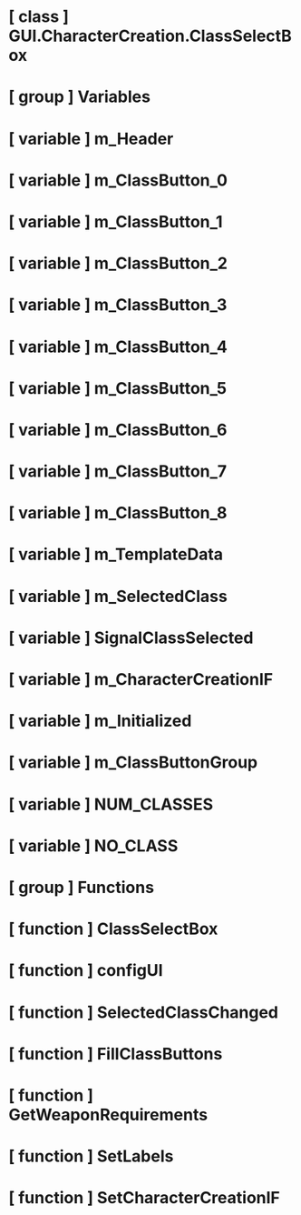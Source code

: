 # [ class ] GUI.CharacterCreation.ClassSelectBox

# [ group ] Variables

# [ variable ] m_Header

# [ variable ] m_ClassButton_0

# [ variable ] m_ClassButton_1

# [ variable ] m_ClassButton_2

# [ variable ] m_ClassButton_3

# [ variable ] m_ClassButton_4

# [ variable ] m_ClassButton_5

# [ variable ] m_ClassButton_6

# [ variable ] m_ClassButton_7

# [ variable ] m_ClassButton_8

# [ variable ] m_TemplateData

# [ variable ] m_SelectedClass

# [ variable ] SignalClassSelected

# [ variable ] m_CharacterCreationIF

# [ variable ] m_Initialized

# [ variable ] m_ClassButtonGroup

# [ variable ] NUM_CLASSES

# [ variable ] NO_CLASS

# [ group ] Functions

# [ function ] ClassSelectBox

# [ function ] configUI

# [ function ] SelectedClassChanged

# [ function ] FillClassButtons

# [ function ] GetWeaponRequirements

# [ function ] SetLabels

# [ function ] SetCharacterCreationIF

